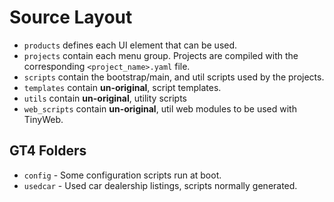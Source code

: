 # Source Layout


* `products` defines each UI element that can be used.
* `projects` contain each menu group. Projects are compiled with the corresponding `<project_name>.yaml` file.
* `scripts` contain the bootstrap/main, and util scripts used by the projects.
* `templates` contain **un-original**, script templates.
* `utils` contain **un-original**, utility scripts
* `web_scripts` contain **un-original**, util web modules to be used with TinyWeb.

## GT4 Folders
* `config` - Some configuration scripts run at boot.
* `usedcar` - Used car dealership listings, scripts normally generated.
